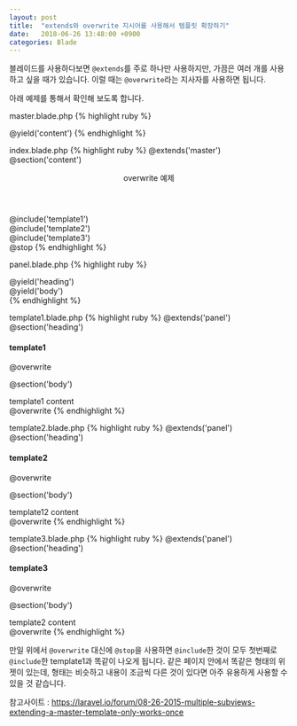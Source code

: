 ```yaml
---
layout: post
title:  "extends와 overwrite 지시어를 사용해서 템플릿 확장하기"
date:   2018-06-26 13:48:00 +0900
categories: Blade
---
```


블레이드를 사용하다보면 ``@extends``를 주로 하나만 사용하지만, 가끔은 여러 개를 사용하고 싶을 때가 있습니다.
이럴 때는 ``@overwrite``라는 지사자를 사용하면 됩니다.

아래 예제를 통해서 확인해 보도록 합니다.

master.blade.php
{% highlight ruby %}
<!doctype html>
<html lang="ko">
<head>
    <meta charset="UTF-8">
    <title>제목</title>
</head>
<body>
    @yield('content')
</body>
</html>
{% endhighlight %}

index.blade.php
{% highlight ruby %}
@extends('master')
@section('content')
<div class="content">
    <header>overwrite 예제</header>
    <div class="row">@include('template1')</div>
    <div class="row">@include('template2')</div>
    <div class="row">@include('template3')</div>
</div>
@stop
{% endhighlight %}

panel.blade.php
{% highlight ruby %}
<div class="panel panel-primary">
    <div class="panel-heading">
        @yield('heading')
    </div>
    <div class="panel-body">
        @yield('body')
    </div>
</div>
{% endhighlight %}

template1.blade.php
{% highlight ruby %}
@extends('panel')
@section('heading')
<h4 class="panel-title">template1</h4>
@overwrite

@section('body')
<div class="sub-content">
    template1 content
</div>
@overwrite
{% endhighlight %}

template2.blade.php
{% highlight ruby %}
@extends('panel')
@section('heading')
<h4 class="panel-title">template2</h4>
@overwrite

@section('body')
<div class="sub-content">
    template12 content
</div>
@overwrite
{% endhighlight %}

template3.blade.php
{% highlight ruby %}
@extends('panel')
@section('heading')
<h4 class="panel-title">template3</h4>
@overwrite

@section('body')
<div class="sub-content">
    template2 content
</div>
@overwrite
{% endhighlight %}

만일 위에서 ``@overwrite`` 대신에 ``@stop``을 사용하면 ``@include``한 것이 모두 첫번째로 ``@include``한 template1과 똑같이 나오게 됩니다.
같은 페이지 안에서 똑같은 형태의 위젯이 있는데, 형태는 비슷하고 내용이 조금씩 다른 것이 있다면 아주 유용하게 사용할 수 있을 것 같습니다.

참고사이트 : https://laravel.io/forum/08-26-2015-multiple-subviews-extending-a-master-template-only-works-once